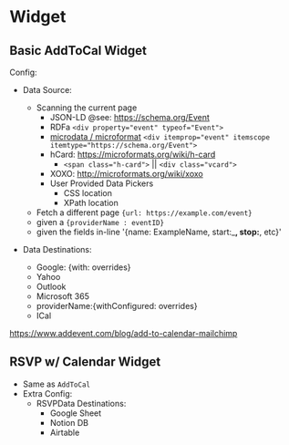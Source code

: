 # Widget

## Basic AddToCal Widget

Config:
- Data Source: 
   - Scanning the current page
     - JSON-LD @see: https://schema.org/Event
     - RDFa
        `<div property="event" typeof="Event">`
     - [microdata / microformat](https://developer.mozilla.org/en-US/docs/Web/HTML/microformats#some_microformats_examples)
        `<div itemprop="event" itemscope itemtype="https://schema.org/Event">`
     - hCard: https://microformats.org/wiki/h-card
        - `<span class="h-card">` || `<div class="vcard">`
     - XOXO: http://microformats.org/wiki/xoxo
     - User Provided Data Pickers
       - CSS location 
       - XPath location
   - Fetch a different page `{url: https://example.com/event}`
   - given a `{providerName : eventID}`
   - given the fields in-line '{name: ExampleName, start:___, stop:__, etc}'

- Data Destinations:
    - Google: {with: overrides}
    - Yahoo
    - Outlook
    - Microsoft 365
    - providerName:{withConfigured: overrides}
    - ICal


https://www.addevent.com/blog/add-to-calendar-mailchimp

## RSVP w/ Calendar Widget

- Same as `AddToCal`
- Extra Config:
    - RSVPData Destinations:
        - Google Sheet
        - Notion DB
        - Airtable
